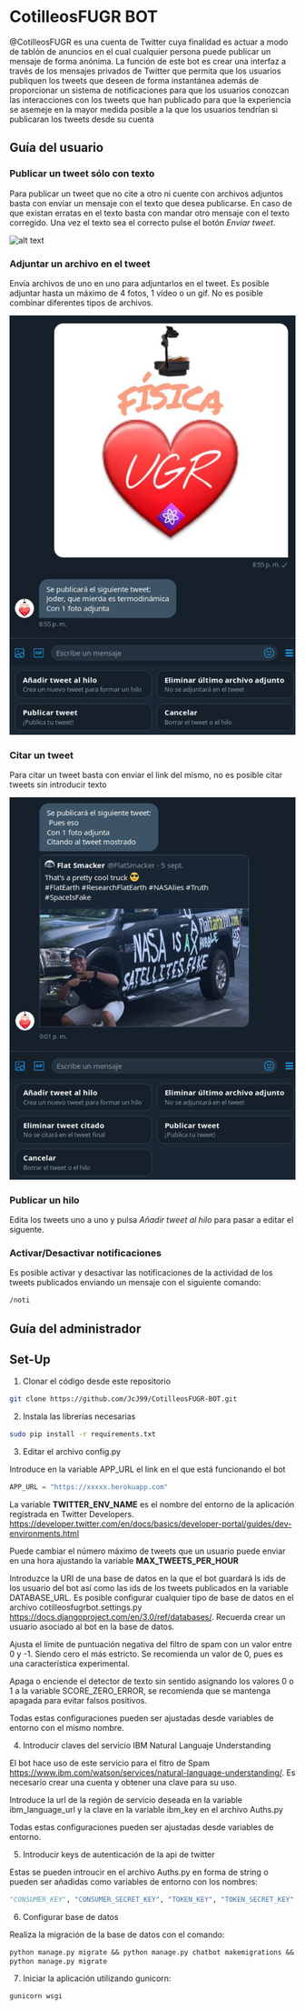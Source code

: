 # CotilleosFUGR BOT

@CotilleosFUGR es una cuenta de Twitter cuya finalidad es actuar a modo de tablón de anuncios en el cual cualquier persona puede publicar un mensaje de forma anónima. La función de este bot es crear una interfaz a través de los mensajes privados de Twitter que permita que los usuarios publiquen los tweets que deseen de forma instantánea además de proporcionar un sistema de notificaciones para que los usuarios conozcan las interacciones con los tweets que han publicado para que la experiencia se asemeje en la mayor medida posible a la que los usuarios tendrían si publicaran los tweets desde su cuenta

## Guía del usuario

### Publicar un tweet sólo con texto

Para publicar un tweet que no cite a otro ni cuente con archivos adjuntos basta con enviar un mensaje con el texto que desea publicarse. En caso de que existan erratas en el texto basta con mandar otro mensaje con el texto corregido. Una vez el texto sea  el correcto pulse el botón _Enviar tweet_.

![alt text](https://raw.githubusercontent.com/JcJ99/CotilleosFUGR-BOT/master/readme_files/mensaje%20s%C3%B3lo%20con%20texto.png)

### Adjuntar un archivo en el tweet

Envía archivos de uno en uno para adjuntarlos en el tweet. Es posible adjuntar hasta un máximo de 4 fotos, 1 vídeo o un gif. No es posible combinar diferentes tipos de archivos.

![alt text](https://raw.githubusercontent.com/JcJ99/CotilleosFUGR-BOT/master/readme_files/mensaje%20con%20foto.png)

### Citar un tweet

Para citar un tweet basta con enviar el link del mismo, no es posible citar tweets sin introducir texto

![alt text](https://raw.githubusercontent.com/JcJ99/CotilleosFUGR-BOT/master/readme_files/mensaje%20con%20cita.png)

### Publicar un hilo

Edita los tweets uno a uno y pulsa _Añadir tweet al hilo_ para pasar a editar el siguente.

### Activar/Desactivar notificaciones

Es posible activar y desactivar las notificaciones de la actividad de los tweets publicados enviando un mensaje con el siguiente comando:

```bash
/noti
```

## Guía del administrador



## Set-Up

1. Clonar el código desde este repositorio

```bash
git clone https://github.com/JcJ99/CotilleosFUGR-BOT.git
```

2. Instala las librerías necesarias

```bash
sudo pip install -r requirements.txt
``` 

3. Editar el archivo config.py

Introduce en la variable APP_URL el link en el que está funcionando el bot

```Python
APP_URL = "https://xxxxx.herokuapp.com"
```

La variable **TWITTER_ENV_NAME** es el nombre del entorno de la aplicación registrada en Twitter Developers. https://developer.twitter.com/en/docs/basics/developer-portal/guides/dev-environments.html

Puede cambiar el número máximo de tweets que un usuario puede enviar en una hora ajustando la variable **MAX_TWEETS_PER_HOUR**

Introduzce la URI de una base de datos en la que el bot guardará ls ids de los usuario del bot así como las ids de los tweets publicados en la variable DATABASE_URL. Es posible configurar cualquier tipo de base de datos en el archivo cotilleosfugrbot.settings.py https://docs.djangoproject.com/en/3.0/ref/databases/. Recuerda crear un usuario asociado al bot en la base de datos.

Ajusta el límite de puntuación negativa del filtro de spam con un valor entre 0 y -1. Siendo cero el más estricto. Se recomienda un valor de 0, pues es una característica experimental.

Apaga o enciende el detector de texto sin sentido asignando los valores 0 o 1 a la variable SCORE_ZERO_ERROR, se recomienda que se mantenga apagada para evitar falsos positivos.

Todas estas configuraciones pueden ser ajustadas desde variables de entorno con el mismo nombre.

4. Introducir claves del servicio IBM Natural Languaje Understanding

El bot hace uso de este servicio para el fitro de Spam https://www.ibm.com/watson/services/natural-language-understanding/. Es necesario crear una cuenta y obtener una clave para su uso.

Introduce la url de la región de servicio deseada en la variable ibm_language_url y la clave en la variable ibm_key en el archivo Auths.py

Todas estas configuraciones pueden ser ajustadas desde variables de entorno.

5. Introducir keys de autenticación de la api de twitter

Estas se pueden introucir en el archivo Auths.py en forma de string o pueden ser añadidas como variables de entorno con los nombres:

```Python
"CONSUMER_KEY", "CONSUMER_SECRET_KEY", "TOKEN_KEY", "TOKEN_SECRET_KEY"
```
6. Configurar base de datos

Realiza la migración de la base de datos con el comando:

```Shell
python manage.py migrate && python manage.py chatbot makemigrations && python manage.py migrate
```

7. Iniciar la aplicación utilizando gunicorn:

```bash
gunicorn wsgi
```
